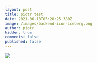 ```yaml
---
layout: post
title: piotr test
date: 2021-06-18T05:28:25.380Z
image: /images/backend-icon-iceberg.png
author: piotr
hidden: true
comments: false
published: false
---
```

![](/images/backend-icon-iceberg.png)